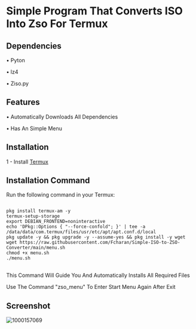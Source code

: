 # Simple Program That Converts ISO Into Zso For Termux

## Dependencies

• Pyton

• lz4

• Ziso.py

## Features

• Automatically Downloads All Dependencies 

• Has An Simple Menu

## Installation

1 - Install [Termux](https://github.com/Fcharan/WinlatorMali/releases/download/0.0/termux-app_v0.118.1+github-debug_arm64-v8a.apk)

## Installation Command

Run the following command in your Termux:

<pre>
<code>
pkg install termux-am -y
termux-setup-storage
export DEBIAN_FRONTEND=noninteractive
echo 'DPkg::Options { "--force-confold"; }' | tee -a /data/data/com.termux/files/usr/etc/apt/apt.conf.d/local
pkg update -y && pkg upgrade -y --assume-yes && pkg install -y wget
wget https://raw.githubusercontent.com/Fcharan/Simple-ISO-to-ZSO-Converter/main/menu.sh
chmod +x menu.sh
./menu.sh
</code>
</pre>

This Command Will Guide You And Automatically Installs All Required Files

Use The Command "zso_menu" To Enter Start Menu Again After Exit

## Screenshot

![1000157069](https://github.com/user-attachments/assets/2bb183ba-74c2-4de7-a765-38bef18cefcd)

